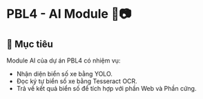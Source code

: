 # PBL4 - AI Module 🚗📷

## 📌 Mục tiêu
Module AI của dự án PBL4 có nhiệm vụ:
- Nhận diện biển số xe bằng YOLO.
- Đọc ký tự biển số xe bằng Tesseract OCR.
- Trả về kết quả biển số để tích hợp với phần Web và Phần cứng.
